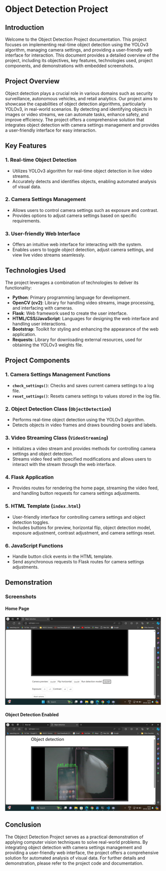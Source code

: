 # Object Detection Project

## Introduction

Welcome to the Object Detection Project documentation. This project focuses on implementing real-time object detection using the YOLOv3 algorithm, managing camera settings, and providing a user-friendly web interface for interaction. This document provides a detailed overview of the project, including its objectives, key features, technologies used, project components, and demonstrations with embedded screenshots.

## Project Overview

Object detection plays a crucial role in various domains such as security surveillance, autonomous vehicles, and retail analytics. Our project aims to showcase the capabilities of object detection algorithms, particularly YOLOv3, in real-world scenarios. By detecting and identifying objects in images or video streams, we can automate tasks, enhance safety, and improve efficiency. The project offers a comprehensive solution that integrates object detection with camera settings management and provides a user-friendly interface for easy interaction.

## Key Features

### 1. Real-time Object Detection
- Utilizes YOLOv3 algorithm for real-time object detection in live video streams.
- Accurately detects and identifies objects, enabling automated analysis of visual data.

### 2. Camera Settings Management
- Allows users to control camera settings such as exposure and contrast.
- Provides options to adjust camera settings based on specific requirements.

### 3. User-friendly Web Interface
- Offers an intuitive web interface for interacting with the system.
- Enables users to toggle object detection, adjust camera settings, and view live video streams seamlessly.

## Technologies Used

The project leverages a combination of technologies to deliver its functionality:

- **Python**: Primary programming language for development.
- **OpenCV (cv2)**: Library for handling video streams, image processing, and interfacing with cameras.
- **Flask**: Web framework used to create the user interface.
- **HTML/CSS/JavaScript**: Languages for designing the web interface and handling user interactions.
- **Bootstrap**: Toolkit for styling and enhancing the appearance of the web application.
- **Requests**: Library for downloading external resources, used for obtaining the YOLOv3 weights file.

## Project Components

### 1. Camera Settings Management Functions

- **`check_settings()`**: Checks and saves current camera settings to a log file.
- **`reset_settings()`**: Resets camera settings to values stored in the log file.

### 2. Object Detection Class (`ObjectDetection`)

- Performs real-time object detection using the YOLOv3 algorithm.
- Detects objects in video frames and draws bounding boxes and labels.

### 3. Video Streaming Class (`VideoStreaming`)

- Initializes a video stream and provides methods for controlling camera settings and object detection.
- Streams video feed with specified modifications and allows users to interact with the stream through the web interface.

### 4. Flask Application

- Provides routes for rendering the home page, streaming the video feed, and handling button requests for camera settings adjustments.

### 5. HTML Template (`index.html`)

- User-friendly interface for controlling camera settings and object detection toggles.
- Includes buttons for preview, horizontal flip, object detection model, exposure adjustment, contrast adjustment, and camera settings reset.

### 6. JavaScript Functions

- Handle button click events in the HTML template.
- Send asynchronous requests to Flask routes for camera settings adjustments.

## Demonstration

### Screenshots

#### Home Page
![Home Page](output/home.png)

#### Object Detection Enabled
![Object Detection Enabled](output/objectdetection.png)


## Conclusion

The Object Detection Project serves as a practical demonstration of applying computer vision techniques to solve real-world problems. By integrating object detection with camera settings management and providing a user-friendly web interface, the project offers a comprehensive solution for automated analysis of visual data. For further details and demonstration, please refer to the project code and documentation.

